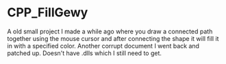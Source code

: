 # CPP_FillGewy
  A old small project I made a while ago where you draw a connected path together using the mouse cursor and after connecting the shape it will fill it in with a specified color. Another corrupt document I went back and patched up. Doesn't have .dlls which I still need to get.
